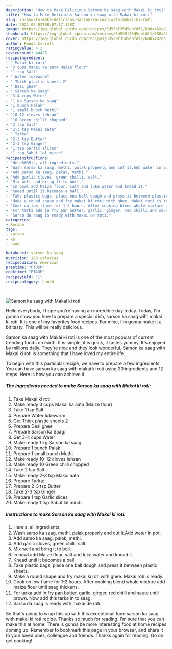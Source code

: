 ```yaml
---
description: "How to Make Delicious Sarson ka saag with Makai ki roti"
title: "How to Make Delicious Sarson ka saag with Makai ki roti"
slug: 75-how-to-make-delicious-sarson-ka-saag-with-makai-ki-roti
date: 2021-07-02T08:07:17.128Z
image: https://img-global.cpcdn.com/recipes/6d539f35d5ebfdf1/680x482cq70/sarson-ka-saag-with-makai-ki-roti-recipe-main-photo.jpg
thumbnail: https://img-global.cpcdn.com/recipes/6d539f35d5ebfdf1/680x482cq70/sarson-ka-saag-with-makai-ki-roti-recipe-main-photo.jpg
cover: https://img-global.cpcdn.com/recipes/6d539f35d5ebfdf1/680x482cq70/sarson-ka-saag-with-makai-ki-roti-recipe-main-photo.jpg
author: Rhoda Carroll
ratingvalue: 4.3
reviewcount: 44425
recipeingredient:
- " Makai ki roti"
- "3 cups Makai ka aata Maize flour"
- "1 tsp Salt"
- " Water lukewarm"
- " Thick plastic sheets 2"
- " Desi ghee"
- " Sarson ka Saag"
- "3-4 cups Water"
- "1 kg Sarson ka saag"
- "1 bunch Palak"
- "1 small bunch Methi"
- "10-12 cloves lehsan"
- "10 Green chilli chopped"
- "2 tsp Salt"
- "2-3 tsp Makai aata"
- " Tarka"
- "2-3 tsp Butter"
- "2-3 tsp Ginger"
- "1 tsp Garlic slices"
- "1 tsp Sabut lal mirch"
recipeinstructions:
- "Here&#39;s, all ingredients."
- "Wash sarso ka saag, methi, palak properly and cut it.Add water in pot."
- "Add sarso ka saag, palak, methi."
- "Add garlic cloves, green chilli, salt."
- "Mix well and bring it to boil."
- "In bowl add Maize flour, salt and luke water and knead it."
- "Knead until it becomes a ball."
- "Take plastic bags, place one ball dough and press it between plastic sheets."
- "Make a round shape and fry makai ki roti with ghee. Makai roti is ready."
- "Cook on low flame for 1-2 hours. After cooking blend whole mixture add maize flour until saag thickens."
- "For tarka add in fry pan butter, garlic, ginger, red chilli and saute until brown. Now add this tarka in to saag."
- "Sarso da saag is ready with makai de roti."
categories:
- Recipe
tags:
- sarson
- ka
- saag

katakunci: sarson ka saag 
nutrition: 178 calories
recipecuisine: American
preptime: "PT35M"
cooktime: "PT43M"
recipeyield: "1"
recipecategory: Lunch

---
```



![Sarson ka saag with Makai ki roti](https://img-global.cpcdn.com/recipes/6d539f35d5ebfdf1/680x482cq70/sarson-ka-saag-with-makai-ki-roti-recipe-main-photo.jpg)

Hello everybody, I hope you're having an incredible day today. Today, I'm gonna show you how to prepare a special dish, sarson ka saag with makai ki roti. It is one of my favorites food recipes. For mine, I'm gonna make it a bit tasty. This will be really delicious.



Sarson ka saag with Makai ki roti is one of the most popular of current trending foods on earth. It is simple, it is quick, it tastes yummy. It's enjoyed by millions daily. They're nice and they look wonderful. Sarson ka saag with Makai ki roti is something that I have loved my entire life.


To begin with this particular recipe, we have to prepare a few ingredients. You can have sarson ka saag with makai ki roti using 20 ingredients and 12 steps. Here is how you can achieve it.

<!--inarticleads1-->

##### The ingredients needed to make Sarson ka saag with Makai ki roti:

1. Take  Makai ki roti:
1. Make ready 3 cups Makai ka aata (Maize flour)
1. Take 1 tsp Salt
1. Prepare  Water lukewarm
1. Get  Thick plastic sheets 2
1. Prepare  Desi ghee
1. Prepare  Sarson ka Saag:
1. Get 3-4 cups Water
1. Make ready 1 kg Sarson ka saag
1. Prepare 1 bunch Palak
1. Prepare 1 small bunch Methi
1. Make ready 10-12 cloves lehsan
1. Make ready 10 Green chilli chopped
1. Take 2 tsp Salt
1. Make ready 2-3 tsp Makai aata
1. Prepare  Tarka:
1. Prepare 2-3 tsp Butter
1. Take 2-3 tsp Ginger
1. Prepare 1 tsp Garlic slices
1. Make ready 1 tsp Sabut lal mirch




<!--inarticleads2-->

##### Instructions to make Sarson ka saag with Makai ki roti:

1. Here&#39;s, all ingredients.
1. Wash sarso ka saag, methi, palak properly and cut it.Add water in pot.
1. Add sarso ka saag, palak, methi.
1. Add garlic cloves, green chilli, salt.
1. Mix well and bring it to boil.
1. In bowl add Maize flour, salt and luke water and knead it.
1. Knead until it becomes a ball.
1. Take plastic bags, place one ball dough and press it between plastic sheets.
1. Make a round shape and fry makai ki roti with ghee. Makai roti is ready.
1. Cook on low flame for 1-2 hours. After cooking blend whole mixture add maize flour until saag thickens.
1. For tarka add in fry pan butter, garlic, ginger, red chilli and saute until brown. Now add this tarka in to saag.
1. Sarso da saag is ready with makai de roti.




So that's going to wrap this up with this exceptional food sarson ka saag with makai ki roti recipe. Thanks so much for reading. I'm sure that you can make this at home. There is gonna be more interesting food at home recipes coming up. Remember to bookmark this page in your browser, and share it to your loved ones, colleague and friends. Thanks again for reading. Go on get cooking!
